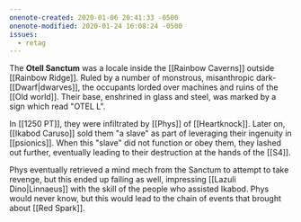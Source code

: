 ```yaml
---
onenote-created: 2020-01-06 20:41:33 -0500
onenote-modified: 2020-01-24 16:08:24 -0500
issues:
  - retag
---
```

The **Otell Sanctum** was a locale inside the [[Rainbow Caverns]] outside [[Rainbow Ridge]]. Ruled by a number of monstrous, misanthropic dark-[[Dwarf|dwarves]], the occupants lorded over machines and ruins of the [[Old world]]. Their base, enshrined in glass and steel, was marked by a sign which read "OTEL L".

In [[1250 PT]], they were infiltrated by [[Phys]] of [[Heartknock]]. Later on, [[Ikabod Caruso]] sold them "a slave" as part of leveraging their ingenuity in [[psionics]]. When this "slave" did not function or obey them, they lashed out further, eventually leading to their destruction at the hands of the [[S4]].

Phys eventually retrieved a mind mech from the Sanctum to attempt to take revenge, but this ended up failing as well, impressing [[Lazuli Dino|Linnaeus]] with the skill of the people who assisted Ikabod. Phys would never know, but this would lead to the chain of events that brought about [[Red Spark]].